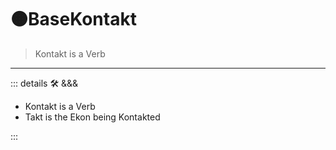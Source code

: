 # 🟠<move>BaseKontakt</move>

> Kontakt is a Verb

---

<!-- =================================================== -->
<!-- =================================================== -->
<!-- =================================================== -->
<!-- =================================================== -->
<!-- =================================================== -->
::: details 🛠 <dev>&&&</dev>

- Kontakt is a Verb
- Takt is the Ekon being Kontakted

:::

